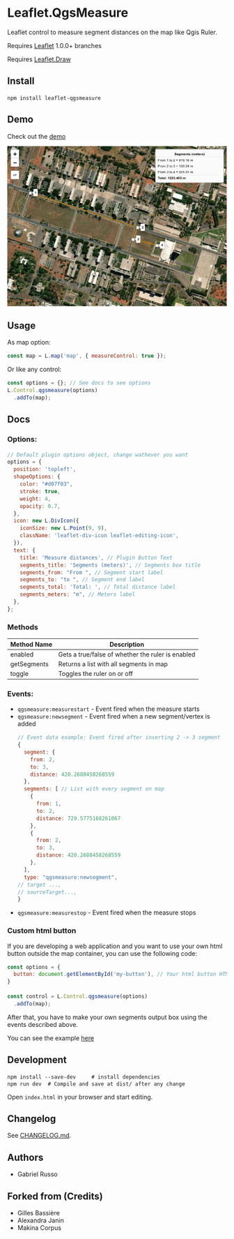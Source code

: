 # Leaflet.QgsMeasure

Leaflet control to measure segment distances on the map like Qgis Ruler.

Requires [Leaflet](https://github.com/Leaflet/Leaflet/releases) 1.0.0+ branches

Requires [Leaflet.Draw](https://github.com/leaflet/Leaflet.Draw#readme)

## Install

```shell
npm install leaflet-qgsmeasure
```

## Demo

Check out the [demo](https://gabriel-russo.github.io/Leaflet.QgsMeasure/example/)

![](docs/images/example_screenshot.png)

## Usage

As map option:

```js
const map = L.map('map', { measureControl: true });
```

Or like any control:

```js
const options = {}; // See docs to see options
L.Control.qgsmeasure(options)
  .addTo(map);
```

## Docs

### Options:

```js
// Default plugin options object, change wathever you want
options = {
  position: 'topleft',
  shapeOptions: {
    color: "#d07f03",
    stroke: true,
    weight: 4,
    opacity: 0.7,
  },
  icon: new L.DivIcon({
    iconSize: new L.Point(9, 9),
    className: 'leaflet-div-icon leaflet-editing-icon',
  }),
  text: {
    title: 'Measure distances', // Plugin Button Text
    segments_title: 'Segments (meters)', // Segments box title
    segments_from: "From ", // Segment start label
    segments_to: "to ", // Segment end label
    segments_total: 'Total: ', // Total distance label
    segments_meters: "m", // Meters label
  },
};
```

### Methods

| Method Name | Description                                       |
|-------------|---------------------------------------------------|
| enabled     | Gets a true/false of whether the ruler is enabled |
| getSegments | Returns a list with all segments in map           |
| toggle      | Toggles the ruler on or off                       |

### Events:

* `qgsmeasure:measurestart` - Event fired when the measure starts
* `qgsmeasure:newsegment` - Event fired when a new segment/vertex is added
  ```js
  // Event data example: Event fired after inserting 2 -> 3 segment
  {
    segment: {
      from: 2,
      to: 3,
      distance: 420.2680458268559
    },
    segments: [ // List with every segment on map
      {
        from: 1,
        to: 2,
        distance: 729.5775168261067
      },
      {
        from: 2,
        to: 3,
        distance: 420.2680458268559
      },
    ],
    type: "qgsmeasure:newsegment",
  // target ...,
  // sourceTarget...,
  }
  ```
* `qgsmeasure:measurestop` - Event fired when the measure stops

### Custom html button

If you are developing a web application and you want to use your own html button outside the map container, you can use
the following code:

```javascript
const options = {
  button: document.getElementById('my-button'), // Your html button HTML reference
}

const control = L.Control.qgsmeasure(options)
  .addTo(map);
```

After that, you have to make your own segments output box using the events described above.

You can see the example [here](https://gabriel-russo.github.io/Leaflet.QgsMeasure/example/with-button.html)

## Development

```shell
npm install --save-dev     # install dependencies
npm run dev  # Compile and save at dist/ after any change
```

Open `index.html` in your browser and start editing.

## Changelog

See [CHANGELOG.md](./CHANGELOG.md).

## Authors

* Gabriel Russo

## Forked from (Credits)

* Gilles Bassière
* Alexandra Janin
* Makina Corpus
